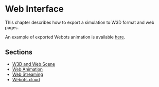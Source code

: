 # Web Interface

This chapter describes how to export a simulation to W3D format and web pages.

An example of exported Webots animation is available [here](https://cyberbotics.com/animations/soccer_example/soccer.html).

## Sections

- [W3D and Web Scene](web-scene.md)
- [Web Animation](web-animation.md)
- [Web Streaming](web-streaming.md)
- [Webots.cloud](webots-cloud.md)
